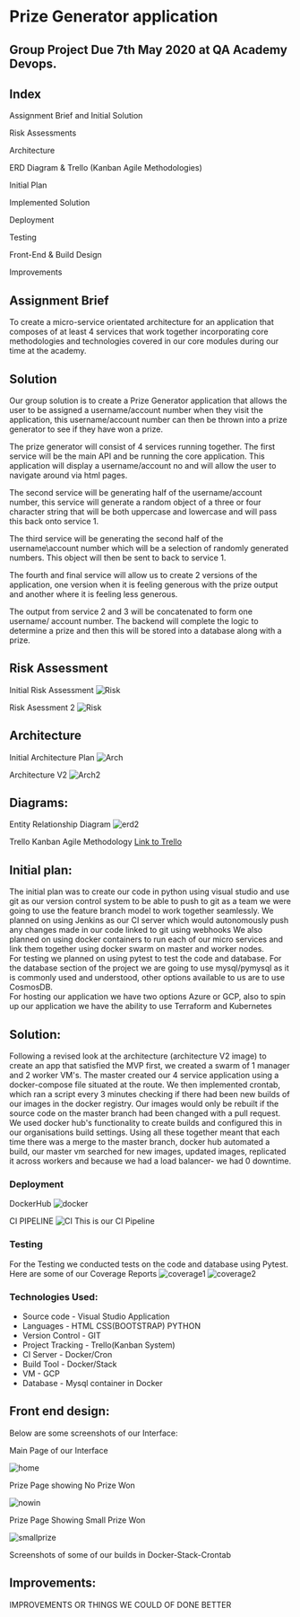 # Prize Generator application

## Group Project Due 7th May 2020 at QA Academy Devops.

## Index

Assignment Brief and Initial Solution

Risk Assessments

Architecture

ERD Diagram & Trello (Kanban Agile Methodologies)

Initial Plan

Implemented Solution

Deployment

Testing

Front-End & Build Design

Improvements

## Assignment Brief

To create a micro-service orientated architecture for an application that composes of at least 4 services that work together incorporating core methodologies and technologies covered in our core modules during our time at the academy.

## Solution

Our group solution is to create a Prize Generator application that allows the user to be assigned a username/account number when they visit the application, this username/account number can then be thrown into a prize generator to see if they have won a prize.

The prize generator will consist of 4 services running together. The first service will be the main API and be running the core application. This application will display a username/account no and will allow the user to navigate around via html pages.

The second service will be generating half of the username/account number, this service will generate a random object of a three or four character string that will be both uppercase and lowercase and will pass this back onto service 1.

The third service will be generating the second half of the username\account number which will be a selection of randomly generated numbers. This object will then be sent to back to service 1.

The fourth and final service will allow us to create 2 versions of the application, one version when it is feeling generous with the prize output and another where it is feeling less generous.

The output from service 2 and 3 will be concatenated to form one username/ account number. The backend will complete the logic to determine a prize and then this will be stored into a database along with a prize.

## Risk Assessment
Initial Risk Assessment
![Risk](https://github.com/group2gmca/groupProject/blob/master/documentation/risk1.png)

Risk Asessment 2
![Risk](https://github.com/group2gmca/groupProject/blob/master/documentation/risk2.png)

## Architecture
Initial Architecture Plan 
![Arch](https://github.com/group2gmca/groupProject/blob/master/documentation/arch.png)

Architecture V2
![Arch2](https://github.com/group2gmca/groupProject/blob/master/documentation/updated%20architecture.png)

## Diagrams:

Entity Relationship Diagram
![erd2](https://github.com/group2gmca/groupProject/blob/master/documentation/ERD.jpg)

Trello Kanban Agile Methodology
[Link to Trello](https://trello.com/b/3rFrn4n5/sfia2-project "Trello-Board")

## Initial plan:

The initial plan was to create our code in python using visual studio and use git as our version control system to be able to push to git as a team we were going to use the feature branch model to work together seamlessly. 
We planned on using Jenkins as our CI server which would autonomously push any changes made in our code linked to git using webhooks 
We also planned on using docker containers to run each of our micro services and link them together using docker swarm on master and worker nodes.  
For testing we planned on using pytest to test the code and database. For the database section of the project we are going to use mysql/pymysql as it is commonly used and understood, other options available to us are to use CosmosDB.  
For hosting our application we have two options Azure or GCP, also to spin up our application we have the ability to use Terraform and Kubernetes


## Solution:

Following a revised look at the architecture (architecture V2 image) to create an app that satisfied the MVP first, we created a swarm of 1 manager and 2 worker VM's. The master created our 4 service application using a docker-compose file situated at the route. We then implemented crontab, which ran a script every 3 minutes checking if there had been new builds of our images in the docker registry. Our images would only be rebuilt if the source code on the master branch had been changed with a pull request. We used docker hub's functionality to create builds and configured this in our organisations build settings.
Using all these together meant that each time there was a merge to the master branch, docker hub automated a build, our master vm searched for new images, updated images, replicated it across workers and because we had a load balancer- we had 0 downtime.

### Deployment

DockerHub
![docker](https://github.com/group2gmca/groupProject/blob/master/documentation/docker%20hub.png)

CI PIPELINE
![CI](https://github.com/group2gmca/groupProject/blob/master/documentation/cpipe.png)
This is our CI Pipeline

### Testing

For the Testing we conducted tests on the code and database using Pytest. Here are some of our Coverage Reports
![coverage1](https://github.com/group2gmca/groupProject/blob/master/documentation/cov1.png)
![coverage2](https://github.com/group2gmca/groupProjectblob/master/documentation/cov2.png)

### Technologies Used:

- Source code - Visual Studio Application
- Languages - HTML CSS(BOOTSTRAP) PYTHON
- Version Control - GIT
- Project Tracking - Trello(Kanban System)
- CI Server - Docker/Cron
- Build Tool - Docker/Stack
- VM - GCP
- Database - Mysql container in Docker


## Front end design:

Below are some screenshots of our Interface:

Main Page of our Interface

![home](https://github.com/group2gmca/groupProject/blob/master/documentation/home.jpg)

Prize Page showing No Prize Won 

![nowin](https://github.com/group2gmca/groupProject/blob/master/documentation/nowin.jpg)

Prize Page Showing Small Prize Won

![smallprize](https://github.com/group2gmca/groupProject/blob/master/documentation/smallprize.jpg)

Screenshots of some of our builds in Docker-Stack-Crontab

## Improvements:

IMPROVEMENTS OR THINGS WE COULD OF DONE BETTER
